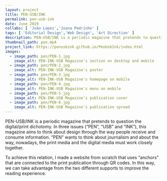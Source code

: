 ```yaml
---
layout: project
title: PEN-USB/INK
permalink: pen-usb-ink
date: June 2019
collabs: [ 'João Lopes','Joana Pedrinho' ]
tags: [ 'Editorial Design','Web Design', 'Art Direction' ]
description: PEN-USB/INK is a periodic magazine that pretends to question the digital/print dichotomy. 
thumbnail_path: pen.mp4
project_link: https://penusbink.github.io/PenUsbInk/index.html
images:
  - image_path: pen/PEN-1.jpg
    image_alt: PEN-INK-USB Magazine's section on desktop and mobile
  - image_path: pen/PEN-2.jpg
    image_alt: PEN-INK-USB Magazine's poster
  - image_path: pen/PEN-3.jpg
    image_alt: PEN-INK-USB Magazine's homepage on mobile
  - image_path: pen/PEN-4.jpg
    image_alt: PEN-INK-USB Magazine's menu on mobile
  - image_path: pen/PEN-5.jpg
    image_alt: PEN-INK-USB Magazine's publication cover
  - image_path: pen/PEN-6.jpg
    image_alt: PEN-INK-USB Magazine's publication spread
---
```


PEN-USB/INK is a periodic magazine that pretends to question the digital/print dichotomy. In three issues (“PEN”, “USB” and “INK”), this magazine aims to think about design through the way people receive and consume information. “PEN” wants to think about journalism and about the way, nowadays, the print media and the digital media must work closely together.

To achieve this relation, I made a website from scratch that uses “anchors” that are connected to the print publication through QR codes. In this way, we can take advantage from the two different supports to improve the reading experience.